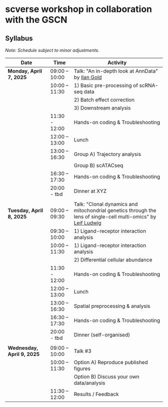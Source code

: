 # scverse workshop in collaboration with the GSCN


## Syllabus

*Note: Schedule subject to minor adjustments.*

| Date                         | Time          | Activity                                  |
|------------------------------|---------------|-------------------------------------------|
| **Monday, April 7, 2025**    | 09:00 – 10:00 | Talk: "An in-depth look at AnnData" by [Ilan Gold](https://github.com/ilan-gold) |
|                              | 10:00 – 11:30 | 1) Basic pre-processing of scRNA-seq data |
|                              |               | 2) Batch effect correction                |
|                              |               | 3) Downstream analysis                    |
|                              | 11:30 - 12:00 | Hands-on coding & Troubleshooting         |
|                              | 12:00 – 13:00 | Lunch                                     |
|                              | 13:00 – 16:30 | Group A) Trajectory analysis              |
|                              |               | Group B) scATACseq                        |
|                              | 16:30 – 17:30 | Hands-on coding & Troubleshooting         |
|                              | 20:00 - tbd   | Dinner at XYZ                             |
|                              |               |                                           |
| **Tuesday, April 8, 2025**   | 09:00 – 09:30 | Talk: "Clonal dynamics and mitochondrial genetics through the lens of single-cell multi-omics" by [Leif Ludwig]([https://github.com/ilan-gold](https://www.mdc-berlin.de/de/person/dr-med-dr-rer-nat-leif-s-ludwig)) |
|                              | 09:30 – 10:00 | 1) Ligand-receptor interaction analysis   |
|                              | 10:00 – 11:30 | 1) Ligand-receptor interaction analysis   |
|                              |               | 2) Differential cellular abundance        |
|                              | 11:30 - 12:00 | Hands-on coding & Troubleshooting         |
|                              | 12:00 – 13:00 | Lunch                                     |
|                              | 13:00 – 16:30 | Spatial preprocessing & analysis          |
|                              | 16:30 – 17:30 | Hands-on coding & Troubleshooting         |
|                              | 20:00 - tbd   | Dinner (self-organised)                   |
|                              |               |                                           |
| **Wednesday, April 9, 2025** | 09:00 – 10:00 | Talk #3                                   |
|                              | 10:00 – 11:30 | Option A) Reproduce published figures     |
|                              |               | Option B) Discuss your own data/analysis  |
|                              | 11:30 – 12:00 | Results / Feedback                        |



